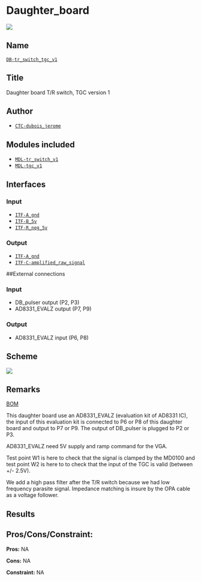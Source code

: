 # Daughter_board
![](viewme.png)

## Name
[`DB-tr_switch_tgc_v1`]()

## Title
Daughter board T/R switch, TGC version 1

## Author
* [`CTC-dubois_jerome`]()

## Modules included
* [`MDL-tr_switch_v1`](../../../modules/hardware/MDL-tr_switch/MDL-tr_switch_v1/readme.md)
* [`MDL-tgc_v1`](../../../modules/hardware/MDL-tgc/MDL-tgc_v1/readme.md)

## Interfaces
### Input
* [`ITF-A_gnd`]()
* [`ITF-B_5v`]()
* [`ITF-R_neg_5v`]()

### Output
* [`ITF-A_gnd`]()
* [`ITF-C-amplified_raw_signal`]()

##External connections
### Input
* DB_pulser output (P2, P3)
* AD8331_EVALZ output (P7, P9)

### Output
* AD8331_EVALZ input (P6, P8)

## Scheme
![](images/scheme.png)

## Remarks
[BOM](./src/DB-tr_switch_tgc_v1.csv)

This daughter board use an AD8331_EVALZ (evaluation kit of AD8331 IC), the input of this evaluation kit is connected to P6 or P8 of this daughter board and output to P7 or P9. The output of DB_pulser is plugged to P2 or P3.

AD8331_EVALZ need 5V supply and ramp command for the VGA.

Test point W1 is here to check that the signal is clamped by the MD0100 and test point W2 is here to to check that the input of the TGC is valid (between +/- 2.5V).

We add a high pass filter after the T/R switch because we had low frequency parasite signal. Impedance matching is insure by the OPA cable as a voltage follower.

## Results

## Pros/Cons/Constraint:

**Pros:** NA

**Cons:** NA

**Constraint:** NA

